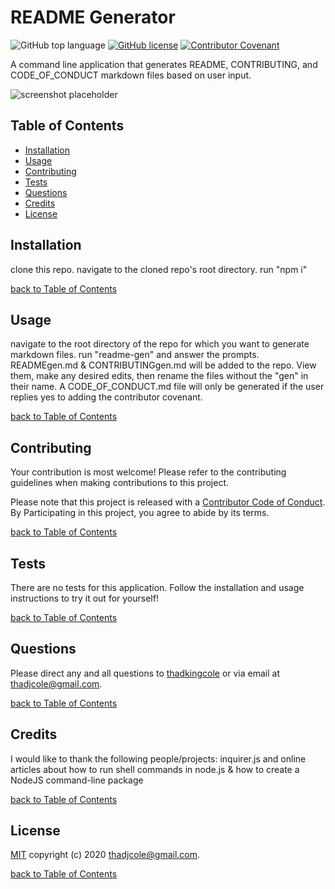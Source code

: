 # README Generator

![GitHub top language](https://img.shields.io/github/languages/top/thadkingcole/readme_generator)
[![GitHub license](https://img.shields.io/github/license/thadkingcole/readme_generator)](LICENSE)
[![Contributor Covenant](https://img.shields.io/badge/Contributor%20Covenant-v2.0%20adopted-ff69b4.svg)](code_of_conduct.md)

A command line application that generates README, CONTRIBUTING, and CODE_OF_CONDUCT markdown files based on user input.

![screenshot placeholder](https://placekitten.com/500/500)

## Table of Contents

- [Installation](#installation)
- [Usage](#usage)
- [Contributing](#contributing)
- [Tests](#tests)
- [Questions](#questions)
- [Credits](#credits)
- [License](#license)

## Installation

clone this repo. navigate to the cloned repo's root directory. run "npm i"

[back to Table of Contents](#table-of-contents)

## Usage

navigate to the root directory of the repo for which you want to generate markdown files. run "readme-gen" and answer the prompts. READMEgen.md & CONTRIBUTINGgen.md will be added to the repo. View them, make any desired edits, then rename the files without the "gen" in their name. A CODE_OF_CONDUCT.md file will only be generated if the user replies yes to adding the contributor covenant.

[back to Table of Contents](#table-of-contents)

## Contributing

Your contribution is most welcome! Please refer to the contributing guidelines when making contributions to this project.

Please note that this project is released with a [Contributor Code of Conduct](code_of_conduct.md). By Participating in this project, you agree to abide by its terms.

[back to Table of Contents](#table-of-contents)

## Tests

There are no tests for this application. Follow the installation and usage instructions to try it out for yourself!

[back to Table of Contents](#table-of-contents)

## Questions

Please direct any and all questions to [thadkingcole](https://github.com/thadkingcole) or via email at [thadjcole@gmail.com](mailto:thadjcole@gmail.com).

[back to Table of Contents](#table-of-contents)

## Credits

I would like to thank the following people/projects: inquirer.js and online articles about how to run shell commands in node.js & how to create a NodeJS command-line package

[back to Table of Contents](#table-of-contents)

## License

[MIT](LICENSE) copyright (c) 2020 [thadjcole@gmail.com](mailto:thadjcole@gmail.com).

[back to Table of Contents](#table-of-contents)
